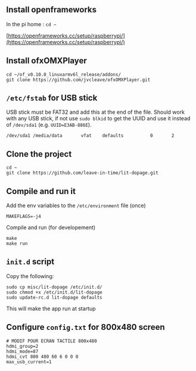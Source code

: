 ## Install openframeworks

In the pi home : `cd ~`

[https://openframeworks.cc/setup/raspberrypi/](https://openframeworks.cc/setup/raspberrypi/)

## Install ofxOMXPlayer

```
cd ~/of_v0.10.0_linuxarmv6l_release/addons/
git clone https://github.com/jvcleave/ofxOMXPlayer.git
```

## `/etc/fstab` for USB stick

USB stick must be FAT32 and add this at the end of the file.
Should work with any USB stick, if not use `sudo blkid` to get the UUID and use it instead of `/dev/sda1` (e.g. `UUID=E3AB-886E`).

```
/dev/sda1 /media/data       vfat    defaults          0       2
```

## Clone the project

```
cd ~
git clone https://github.com/leave-in-time/lit-dopage.git
```

## Compile and run it

Add the env variables to the `/etc/environment` file (once)

```
MAKEFLAGS=-j4
```

Compile and run (for developement)

```
make
make run
```

## `init.d` script

Copy the following:

```
sudo cp misc/lit-dopage /etc/init.d/
sudo chmod +x /etc/init.d/lit-dopage
sudo update-rc.d lit-dopage defaults
```

This will make the app run at startup

## Configure `config.txt` for 800x480 screen

```
# MODIF POUR ECRAN TACTILE 800x480
hdmi_group=2
hdmi_mode=87
hdmi_cvt 800 480 60 6 0 0 0
max_usb_current=1
```
